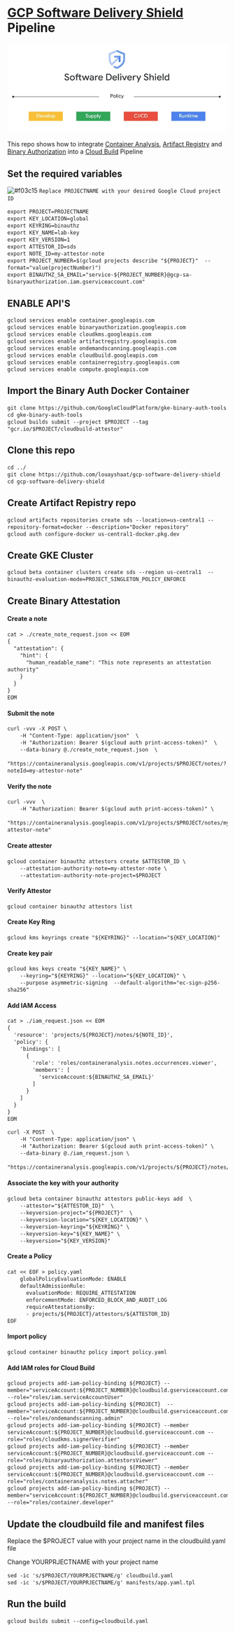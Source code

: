 # [GCP Software Delivery Shield](https://cloud.google.com/solutions/software-supply-chain-security) Pipeline

![alt text](SDS.jpg)


This repo shows how to integrate [Container Analysis](https://cloud.google.com/container-analysis/docs), [Artifact Registry](https://cloud.google.com/artifact-registry) and [Binary Authorization](https://cloud.google.com/binary-authorization) into a [Cloud Build](https://cloud.google.com/build) Pipeline

## Set the required variables

![#f03c15](https://via.placeholder.com/15/f03c15/f03c15.png) `Replace PROJECTNAME with your desired Google Cloud project ID`


```
export PROJECT=PROJECTNAME
export KEY_LOCATION=global
export KEYRING=binauthz
export KEY_NAME=lab-key
export KEY_VERSION=1
export ATTESTOR_ID=sds
export NOTE_ID=my-attestor-note
export PROJECT_NUMBER=$(gcloud projects describe "${PROJECT}"  --format="value(projectNumber)")
export BINAUTHZ_SA_EMAIL="service-${PROJECT_NUMBER}@gcp-sa-binaryauthorization.iam.gserviceaccount.com"
```

## ENABLE API'S

```
gcloud services enable container.googleapis.com
gcloud services enable binaryauthorization.googleapis.com
gcloud services enable cloudkms.googleapis.com
gcloud services enable artifactregistry.googleapis.com
gcloud services enable ondemandscanning.googleapis.com
gcloud services enable cloudbuild.googleapis.com
gcloud services enable containerregistry.googleapis.com
gcloud services enable compute.googleapis.com
```

## Import the Binary Auth Docker Container
```
git clone https://github.com/GoogleCloudPlatform/gke-binary-auth-tools
cd gke-binary-auth-tools
gcloud builds submit --project $PROJECT --tag "gcr.io/$PROJECT/cloudbuild-attestor"
```
## Clone this repo
```
cd ../
git clone https://github.com/louayshaat/gcp-software-delivery-shield
cd gcp-software-delivery-shield
```



## Create Artifact Repistry repo
```
gcloud artifacts repositories create sds --location=us-central1 --repository-format=docker --description="Docker repository"
gcloud auth configure-docker us-central1-docker.pkg.dev
```

## Create GKE Cluster
```
gcloud beta container clusters create sds --region us-central1  --binauthz-evaluation-mode=PROJECT_SINGLETON_POLICY_ENFORCE
```
## Create Binary Attestation

#### Create a note
```
cat > ./create_note_request.json << EOM
{
  "attestation": {
    "hint": {
      "human_readable_name": "This note represents an attestation authority"
    }
  }
}
EOM
```

#### Submit the note

```
curl -vvv -X POST \
    -H "Content-Type: application/json"  \
    -H "Authorization: Bearer $(gcloud auth print-access-token)"  \
    --data-binary @./create_note_request.json  \
    "https://containeranalysis.googleapis.com/v1/projects/$PROJECT/notes/?noteId=my-attestor-note"
```

#### Verify the note

```
curl -vvv  \
    -H "Authorization: Bearer $(gcloud auth print-access-token)" \
    "https://containeranalysis.googleapis.com/v1/projects/$PROJECT/notes/my-attestor-note"
```

#### Create attester

```
gcloud container binauthz attestors create $ATTESTOR_ID \
    --attestation-authority-note=my-attestor-note \
    --attestation-authority-note-project=$PROJECT
```
    
#### Verify Attestor
```
gcloud container binauthz attestors list
```

#### Create Key Ring
```
gcloud kms keyrings create "${KEYRING}" --location="${KEY_LOCATION}"
```
#### Create key pair
```
gcloud kms keys create "${KEY_NAME}" \
    --keyring="${KEYRING}" --location="${KEY_LOCATION}" \
    --purpose asymmetric-signing  --default-algorithm="ec-sign-p256-sha256"
```    
#### Add IAM Access

```
cat > ./iam_request.json << EOM
{
  'resource': 'projects/${PROJECT}/notes/${NOTE_ID}',
  'policy': {
    'bindings': [
      {
        'role': 'roles/containeranalysis.notes.occurrences.viewer',
        'members': [
          'serviceAccount:${BINAUTHZ_SA_EMAIL}'
        ]
      }
    ]
  }
}
EOM
```


```
curl -X POST  \
    -H "Content-Type: application/json" \
    -H "Authorization: Bearer $(gcloud auth print-access-token)" \
    --data-binary @./iam_request.json \
    "https://containeranalysis.googleapis.com/v1/projects/${PROJECT}/notes/${NOTE_ID}:setIamPolicy"
```


#### Associate the key with your authority
```
gcloud beta container binauthz attestors public-keys add  \
    --attestor="${ATTESTOR_ID}"  \
    --keyversion-project="${PROJECT}"  \
    --keyversion-location="${KEY_LOCATION}" \
    --keyversion-keyring="${KEYRING}" \
    --keyversion-key="${KEY_NAME}" \
    --keyversion="${KEY_VERSION}"
```
#### Create a Policy
```
cat << EOF > policy.yaml
    globalPolicyEvaluationMode: ENABLE
    defaultAdmissionRule:
      evaluationMode: REQUIRE_ATTESTATION
      enforcementMode: ENFORCED_BLOCK_AND_AUDIT_LOG
      requireAttestationsBy:
      - projects/${PROJECT}/attestors/${ATTESTOR_ID}
EOF
```

#### Import policy
```
gcloud container binauthz policy import policy.yaml
```

#### Add IAM roles for Cloud Build

```
gcloud projects add-iam-policy-binding ${PROJECT} --member="serviceAccount:${PROJECT_NUMBER}@cloudbuild.gserviceaccount.com" --role="roles/iam.serviceAccountUser"
gcloud projects add-iam-policy-binding ${PROJECT}  --member="serviceAccount:${PROJECT_NUMBER}@cloudbuild.gserviceaccount.com" --role="roles/ondemandscanning.admin"
gcloud projects add-iam-policy-binding ${PROJECT} --member serviceAccount:${PROJECT_NUMBER}@cloudbuild.gserviceaccount.com --role="roles/cloudkms.signerVerifier"
gcloud projects add-iam-policy-binding ${PROJECT} --member serviceAccount:${PROJECT_NUMBER}@cloudbuild.gserviceaccount.com --role="roles/binaryauthorization.attestorsViewer"
gcloud projects add-iam-policy-binding ${PROJECT} --member serviceAccount:${PROJECT_NUMBER}@cloudbuild.gserviceaccount.com --role="roles/containeranalysis.notes.attacher"
gcloud projects add-iam-policy-binding ${PROJECT} --member="serviceAccount:${PROJECT_NUMBER}@cloudbuild.gserviceaccount.com" --role="roles/container.developer"
```

## Update the cloudbuild file and manifest files

Replace the $PROJECT value with your project name in the cloudbuild.yaml file

Change YOURPRJECTNAME with your project name
```
sed -ic 's/$PROJECT/YOURPRJECTNAME/g' cloudbuild.yaml
sed -ic 's/$PROJECT/YOURPRJECTNAME/g' manifests/app.yaml.tpl
```

## Run the build
```
gcloud builds submit --config=cloudbuild.yaml
```
